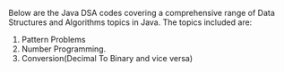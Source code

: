Below are the Java DSA codes covering a comprehensive range of Data Structures and Algorithms topics in Java. 
The topics included are: 
1. Pattern Problems
2. Number Programming.
3. Conversion(Decimal To Binary and vice versa)
